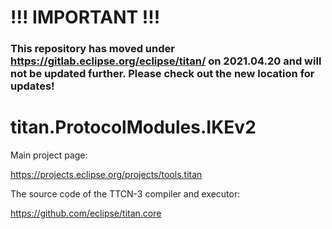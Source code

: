 # !!! IMPORTANT !!!
### This repository has moved under https://gitlab.eclipse.org/eclipse/titan/ on 2021.04.20 and will not be updated further. Please check out the new location for updates!

# 

# titan.ProtocolModules.IKEv2

Main project page:

https://projects.eclipse.org/projects/tools.titan

The source code of the TTCN-3 compiler and executor:

https://github.com/eclipse/titan.core
